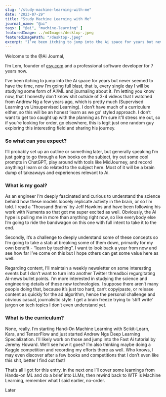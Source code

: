 ```yaml
---
slug: "/study-machine-learning-with-me"
date: "2023-07-29"
title: "Study Machine Learning with Me"
journal_name: "@ai"
tags: [ "@ai", "machine-learning" ]
featuredImage: ../mdImages/desktop-.jpeg
featuredImagePath: "/desktop-.jpeg"
excerpt: "I’ve been itching to jump into the Ai space for years but never seemed to have the time, now I’m going full blast."
---
```


Welcome to the @Ai Journal,


I’m Lem, founder of [esy.com][ESYDOTCOM] and a professional software developer for 7 years now.


I’ve been itching to jump into the Ai space for years but never seemed to have the time, now I’m going full blast, that is, every single day I will be studying some form of Ai/ML and journaling about it. I’m letting you know now, that I honestly don’t know shit outside of 3-4 videos that I watched from Andrew Ng a few years ago, which is pretty much (Supervised Learning vs Unsupervised Learning). I don’t have much of a curriculum either, so this will be an honest ‘learn as we go’ styled approach. I don’t want to get too caught up with the planning as I’m sure it’ll stress me out, so if you’re looking for order, go elsewhere, this is legit just one random guy exploring this interesting field and sharing his journey. 

### So what can you expect?

I’ll probably set up an outline or something later, but generally speaking I’m just going to go through a few books on the subject, try out some cool prompts in ChatGPT, play around with tools like MidJourney, and record anything I learn or do related to the subject here. Most of it will be a brain dump of takeaways and experiences relevant to Ai.

### What is my goal?

As an engineer I’m deeply fascinated and curious to understand the science behind how these models loosely replicate activity in the brain, or so I’m told. I read a ‘Thousand Brains’ by Jeff Hawkins and have been following his work with Numenta so that got me super excited as well. Obviously, the Ai hype is pulling me in more than anything right now, so like everybody else I’m going to ride the bandwagon on this one with full intent to take it to the end.


Secondly, it’s a challenge to deeply understand some of these concepts so I’m going to take a stab at breaking some of them down, primarily for my own benefit - “learn by teaching”. I want to look back a year from now and see how far I’ve come on this but I hope others can get some value here as well. 

Regarding content, I’ll maintain a weekly newsletter on some interesting events but I don’t want to turn into another Twitter threadboi regurgitating Ai-news bullet points. I’m more interested in studying the science and engineering details of these new technologies. I suppose there aren’t many people doing that, because it’s just too hard, can’t copy/paste, or release content as quickly for the ad algorithm, hence the personal challenge and obvious casual, journalistic style. I get a brain freeze trying to ‘stiff write’ jargon on tech topics I don’t even understand yet. 


### What is the curriculum?

None, really. I’m starting Hand-On Machine Learning with Scikit-Learn, Kara, and TensorFlow and just started Andrew Ngs Deep Learning Specialization. I’ll likely work on those and jump into the Fast Ai tutorial by Jeremy Howard. We’ll see how it goes? I’m also thinking maybe doing a Kaggle competition and recording my efforts there as well. Who knows, I may even discover after a few books and competitions that I don’t even like this shit, better I find out fast!

That’s all I got for this entry, in the next one I’ll cover some learnings from Hands-on ML and do a brief into LLMs, then rewind back to WTF is Machine Learning, remember what I said earlier, no-order.


Later



[ESYDOTCOM]: https://www.esy.com